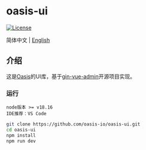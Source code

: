 # oasis-ui

[![License](https://img.shields.io/badge/License-Apache%202.0-blue.svg)](https://github.com/carina-io/carina/blob/main/LICENSE)

简体中文 | [English](README_en.md)

## 介绍
  这是[Oasis](https://github.com/oasis-io/oasis.git)的UI库，基于[gin-vue-admin](https://github.com/flipped-aurora/gin-vue-admin.git)开源项目实现。


### 运行

```
node版本 >= v18.16
IDE推荐：VS Code
```

```bash
git clone https://github.com/oasis-io/oasis-ui.git
cd oasis-ui
npm install
npm run dev
```